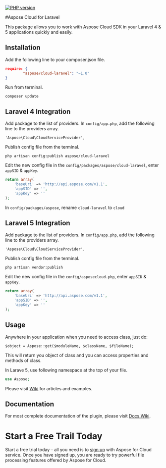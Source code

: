 [![PHP version](https://badge.fury.io/ph/aspose%2Fcloud-laravel.svg)](http://badge.fury.io/ph/aspose%2Fcloud-laravel)

#Aspose Cloud for Laravel

This package allows you to work with Aspose Cloud SDK in your Laravel 4 & 5 applications quickly and easily. 


Installation
----------------------------------

Add the following line to your composer.json file.

```json
require: {	
		"aspose/cloud-laravel": "~1.0"
}
```

Run from terminal.
```
composer update
```

Laravel 4 Integration
----------------------------------

Add package to the list of providers. In `config/app.php`, add the following line to the providers array.
```
'Aspose\Cloud\CloudServiceProvider',
```

Publish config file from the terminal.
```
php artisan config:publish aspose/cloud-laravel
```

Edit the new config file in the `config/packages/aspose/cloud-laravel`, enter `appSID` & `appKey`.
```php
return array(
	'baseUri' => 'http://api.aspose.com/v1.1',
	'appSID' => '',
	'appKey' => ''
);
```

In `config/packages/aspose`, rename `cloud-laravel` to `cloud`

Laravel 5 Integration
----------------------------------
Add package to the list of providers. In `config/app.php`, add the following line to the providers array.
```
'Aspose\Cloud\CloudServiceProvider',
```

Publish config file from the terminal.
```
php artisan vendor:publish
```

Edit the new config file in the `config/asposecloud.php`, enter `appSID` & `appKey`.
```php
return array(
	'baseUri' => 'http://api.aspose.com/v1.1',
	'appSID' => '',
	'appKey' => ''
);
```

Usage
----------------------------------

Anywhere in your application when you need to access class, just do:
```
$object = Aspose::get($moduleName, $className, $fileName);
```

This will return you object of class and you can access properties and methods of class.

In Larave 5, use following namespace at the top of your file.
```php
use Aspose;
```

Please visit [Wiki](https://github.com/asposeforcloud/asposelaravel/wiki) for articles and examples.

Documentation
----------------------------------
For most complete documentation of the plugin, please visit [Docs Wiki](http://www.aspose.com/docs/display/totalcloud/1.+Aspose.Total+Cloud+for+Laravel).


Start a Free Trail Today
========================

Start a free trial today – all you need is to [sign up](https://cloud.aspose.com/SignUp) with Aspose for Cloud service. Once you have signed up, you are ready to try powerful file processing features offered by Aspose for Cloud.
